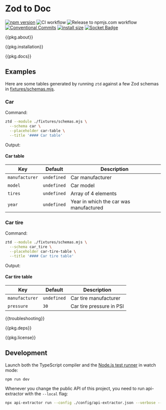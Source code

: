 # Zod to Doc

[![npm version](https://badge.fury.io/js/@jackdbd%2Fzod-to-doc.svg)](https://badge.fury.io/js/@jackdbd%2Fzod-to-doc)
![CI workflow](https://github.com/jackdbd/zod-to-doc/actions/workflows/ci.yaml/badge.svg)
![Release to npmjs.com workflow](https://github.com/jackdbd/zod-to-doc/actions/workflows/release-to-npmjs.yaml/badge.svg)
[![Conventional Commits](https://img.shields.io/badge/Conventional%20Commits-1.0.0-%23FE5196?logo=conventionalcommits&logoColor=white)](https://conventionalcommits.org)
[![install size](https://packagephobia.com/badge?p=@jackdbd/zod-to-doc)](https://packagephobia.com/result?p=@jackdbd/zod-to-doc)
[![Socket Badge](https://socket.dev/api/badge/npm/package/@jackdbd/zod-to-doc)](https://socket.dev/npm/package/@jackdbd/zod-to-doc)

<!-- toc -->

{{pkg.about}}

{{pkg.installation}}

{{pkg.docs}}

## Examples

Here are some tables generated by running `ztd` against a few Zod schemas in [fixtures/schemas.mjs](./fixtures/schemas.mjs).

### Car

Command:

```sh
ztd --module ./fixtures/schemas.mjs \
  --schema car \
  --placeholder car-table \
  --title '#### Car table'
```

Output:

<!-- BEGIN car-table -->
<!-- DON'T EDIT THIS SECTION, INSTEAD RE-RUN ztd TO UPDATE -->

#### Car table

| Key | Default | Description |
|---|---|---|
| `manufacturer` | `undefined` | Car manufacturer |
| `model` | `undefined` | Car model |
| `tires` | `undefined` | Array of 4 elements |
| `year` | `undefined` | Year in which the car was manufactured |
<!-- END car-table -->

<!-- Same example, but using [transclude](https://github.com/thi-ng/umbrella/tree/main/packages/transclude). -->

<!-- {{table.car}} -->

### Car tire

Command:

```sh
ztd --module ./fixtures/schemas.mjs \
  --schema car_tire \
  --placeholder car-tire-table \
  --title '#### Car tire table'
```

Output:

<!-- BEGIN car-tire-table -->
<!-- DON'T EDIT THIS SECTION, INSTEAD RE-RUN ztd TO UPDATE -->

#### Car tire table

| Key | Default | Description |
|---|---|---|
| `manufacturer` | `undefined` | Car tire manufacturer |
| `pressure` | `30` | Car tire pressure in PSI |
<!-- END car-tire-table -->

<!-- Same example, but using [transclude](https://github.com/thi-ng/umbrella/tree/main/packages/transclude). -->

<!-- {{table.tire}} -->

{{troubleshooting}}

{{pkg.deps}}

{{pkg.license}}

## Development

Launch both the TypeScript compiler and the [Node.js test runner](https://nodejs.org/api/test.html) in watch mode:

```sh
npm run dev
```

Whenever you change the public API of this project, you need to run api-extractor with the `--local` flag:

```sh
npx api-extractor run --config ./config/api-extractor.json --verbose --local
```
